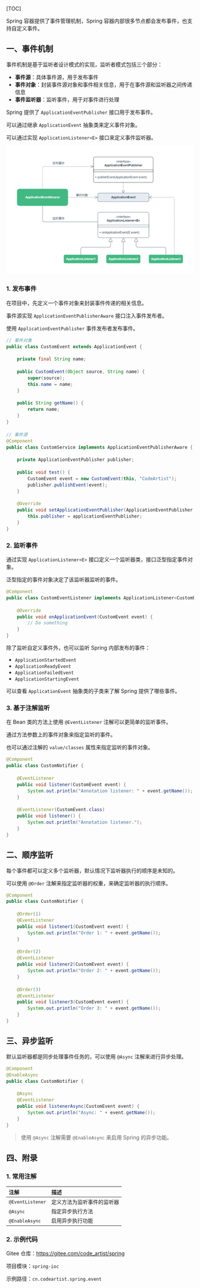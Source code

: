 [TOC]

Spring 容器提供了事件管理机制，Spring 容器内部很多节点都会发布事件，也支持自定义事件。

## 一、事件机制

事件机制是基于监听者设计模式的实现，监听者模式包括三个部分：

- **事件源**：具体事件源，用于发布事件
- **事件对象**：封装事件源对象和事件相关信息，用于在事件源和监听器之间传递信息
- **事件监听器**：监听事件，用于对事件进行处理

Spring 提供了 `ApplicationEventPublisher` 接口用于发布事件。

可以通过继承 `ApplicationEvent` 抽象类来定义事件对象。

可以通过实现 `ApplicationListener<E>` 接口来定义事件监听器。

![Spring高效实践-事件机制.drawio](images/第9章-Spring的事件机制/Spring高效实践-事件机制.drawio.png)

### 1. 发布事件

在项目中，先定义一个事件对象来封装事件传递的相关信息。

事件源实现 `ApplicationEventPublisherAware` 接口注入事件发布者。

使用 `ApplicationEventPublisher` 事件发布者发布事件。

```java
// 事件对象
public class CustomEvent extends ApplicationEvent {

    private final String name;

    public CustomEvent(Object source, String name) {
        super(source);
        this.name = name;
    }

    public String getName() {
        return name;
    }
}

// 事件源
@Component
public class CustomService implements ApplicationEventPublisherAware {

    private ApplicationEventPublisher publisher;

    public void test() {
        CustomEvent event = new CustomEvent(this, "CodeArtist");
        publisher.publishEvent(event);
    }

    @Override
    public void setApplicationEventPublisher(ApplicationEventPublisher applicationEventPublisher) {
        this.publisher = applicationEventPublisher;
    }
}
```

### 2. 监听事件

通过实现 `ApplicationListener<E>` 接口定义一个监听器类，接口泛型指定事件对象。

泛型指定的事件对象决定了该监听器监听的事件。

```java
@Component
public class CustomEventListener implements ApplicationListener<CustomEvent> {

    @Override
    public void onApplicationEvent(CustomEvent event) {
        // Do something
    }
}
```

除了监听自定义事件外，也可以监听 Spring 内部发布的事件：

- `ApplicationStartedEvent`
- `ApplicationReadyEvent`
- `ApplicationFailedEvent`
- `ApplicationStartingEvent`

可以查看 `ApplicationEvent` 抽象类的子类来了解 Spring 提供了哪些事件。

### 3. 基于注解监听

在 Bean 类的方法上使用 `@EventListener` 注解可以更简单的监听事件。

通过方法参数上的事件对象来指定监听的事件。

也可以通过注解的 `value/classes` 属性来指定监听的事件对象。

```java
@Component
public class CustomNotifier {

    @EventListener
    public void listener(CustomEvent event) {
        System.out.println("Annotation listener: " + event.getName());
    }

    @EventListener(CustomEvent.class)
    public void listener() {
        System.out.println("Annotation listener.");
    }
}
```

## 二、顺序监听

每个事件都可以定义多个监听器，默认情况下监听器执行的顺序是未知的。

可以使用 `@Order` 注解来指定监听器的权重，来确定监听器的执行顺序。

```java
@Component
public class CustomNotifier {

    @Order(1)
    @EventListener
    public void listener1(CustomEvent event) {
        System.out.println("Order 1: " + event.getName());
    }

    @Order(2)
    @EventListener
    public void listener2(CustomEvent event) {
        System.out.println("Order 2: " + event.getName());
    }

    @Order(3)
    @EventListener
    public void listener3(CustomEvent event) {
        System.out.println("Order 3: " + event.getName());
    }
}
```

## 三、异步监听

默认监听器都是同步处理事件任务的，可以使用 `@Async` 注解来进行异步处理。

```java
@Component
@EnableAsync
public class CustomNotifier {

    @Async
    @EventListener
    public void listenerAsync(CustomEvent event) {
        System.out.println("Async: " + event.getName());
    }
}
```

> 使用 `@Async` 注解需要 `@EnableAsync` 来启用 Spring 的异步功能。

## 四、附录

### 1. 常用注解

| 注解             | 描述                       |
| :--------------- | :------------------------- |
| `@EventListener` | 定义方法为监听事件的监听器 |
| `@Async`         | 指定异步执行方法           |
| `@EnableAsync`   | 启用异步执行功能           |

### 2. 示例代码

Gitee 仓库：https://gitee.com/code_artist/spring

项目模块：`spring-ioc`

示例路径：`cn.codeartist.spring.event`

